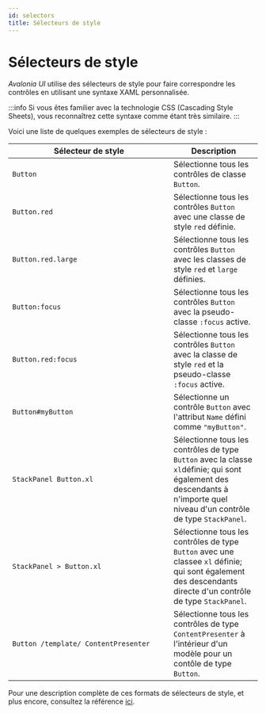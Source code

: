 ```yaml
---
id: selectors
title: Sélecteurs de style
---
```


# Sélecteurs de style

_Avalonia UI_ utilise des sélecteurs de style pour faire correspondre les contrôles en utilisant une syntaxe XAML personnalisée.

:::info
Si vous êtes familier avec la technologie CSS (Cascading Style Sheets), vous reconnaîtrez cette syntaxe comme étant très similaire.
:::

Voici une liste de quelques exemples de sélecteurs de style :

<table><thead><tr><th width="310">Sélecteur de style</th><th>Description</th></tr></thead><tbody><tr><td><code>Button</code></td><td>Sélectionne tous les contrôles de classe <code>Button</code>.</td></tr><tr><td><code>Button.red</code></td><td>Sélectionne tous les contrôles <code>Button</code> avec une classe de style <code>red</code> définie.</td></tr><tr><td><code>Button.red.large</code></td><td>Sélectionne tous les contrôles <code>Button</code> avec les classes de style <code>red</code> et <code>large</code> définies.</td></tr><tr><td><code>Button:focus</code></td><td>Sélectionne tous les contrôles <code>Button</code> avec la pseudo-classe <code>:focus</code> active.</td></tr><tr><td><code>Button.red:focus</code></td><td>Sélectionne tous les contrôles <code>Button</code> avec la classe de style <code>red</code> et la pseudo-classe <code>:focus</code> active.</td></tr><tr><td><code>Button#myButton</code></td><td>Sélectionne un contrôle <code>Button</code> avec l'attribut <code>Name</code> défini comme <code>"myButton"</code>.</td></tr><tr><td><code>StackPanel Button.xl</code></td><td>Sélectionne tous les contrôles de type  <code>Button</code> avec la classe <code>xl</code>définie; qui sont également des descendants à n'importe quel niveau d'un contrôle de type <code>StackPanel</code>.</td></tr><tr><td><code>StackPanel > Button.xl</code></td><td>Sélectionne tous les contrôles de type <code>Button</code> avec une classee <code>xl</code> définie; qui sont également des descendants directe d'un contrôle de type  <code>StackPanel</code>.</td></tr><tr><td><code>Button /template/ ContentPresenter</code></td><td>Sélectionne tous les contrôles de type <code>ContentPresenter</code> à l'intérieur d'un modèle pour un contôle de type <code>Button</code>.</td></tr></tbody></table>

Pour une description complète de ces formats de sélecteurs de style, et plus encore, consultez la référence [ici](../../reference/styles/style-selector-syntax).